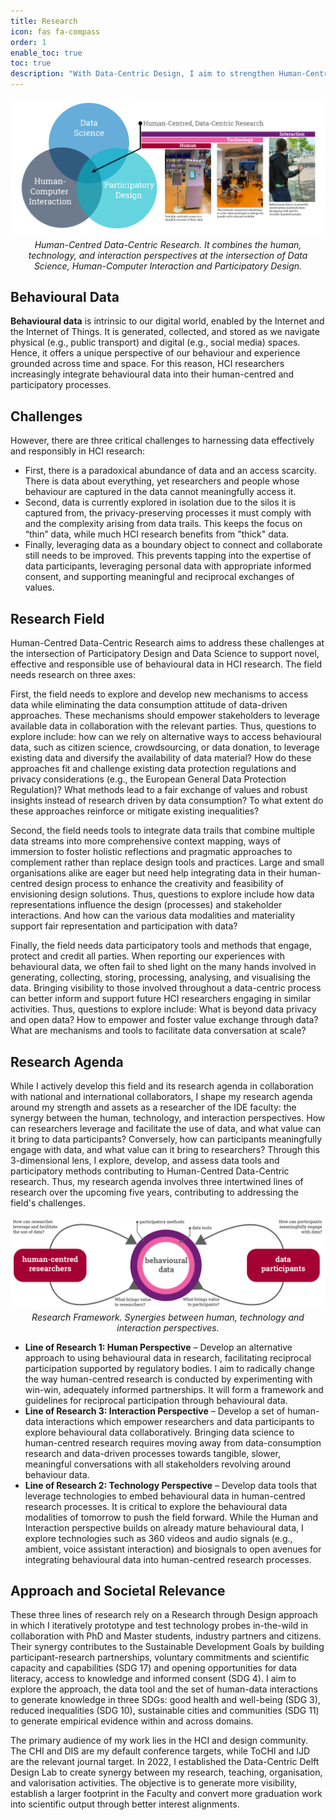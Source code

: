 ```yaml
---
title: Research
icon: fas fa-compass
order: 1
enable_toc: true
toc: true
description: "With Data-Centric Design, I aim to strengthen Human-Centred Design approaches while opening avenues for ethical use of behavioural data."
---
```


<div style="text-align: center;">
        <img alt="Research Field" src="/assets/img/research-field.png" >
    <em>Human-Centred Data-Centric Research. It combines the human, technology, and interaction perspectives at the intersection of Data Science, Human-Computer Interaction and Participatory Design.</em>
</div>


## Behavioural Data

**Behavioural data** is intrinsic to our digital world, enabled by the Internet and the Internet of Things. It is generated, collected, and stored as we navigate physical (e.g., public transport) and digital (e.g., social media) spaces. Hence, it offers a unique perspective of our behaviour and experience grounded across time and space. For this reason, HCI researchers increasingly integrate behavioural data into their human-centred and participatory processes.

## Challenges

However, there are three critical challenges to harnessing data effectively and responsibly in HCI research:

- First, there is a paradoxical abundance of data and an access scarcity. There is data about everything, yet researchers and people whose behaviour are captured in the data cannot meaningfully access it.
- Second, data is currently explored in isolation due to the silos it is captured from, the privacy-preserving processes it must comply with and the complexity arising from data trails. This keeps the focus on “thin” data, while much HCI research benefits from "thick" data.
- Finally, leveraging data as a boundary object to connect and collaborate still needs to be improved. This prevents tapping into the expertise of data participants, leveraging personal data with appropriate informed consent, and supporting meaningful and reciprocal exchanges of values.

## Research Field

Human-Centred Data-Centric Research aims to address these challenges at the intersection of Participatory Design and Data Science to support novel, effective and responsible use of behavioural data in HCI research. The field needs research on three axes:

First, the field needs to explore and develop new mechanisms to access data while eliminating the data consumption attitude of data-driven approaches. These mechanisms should empower stakeholders to leverage available data in collaboration with the relevant parties. Thus, questions to explore include: how can we rely on alternative ways to access behavioural data, such as citizen science, crowdsourcing, or data donation, to leverage existing data and diversify the availability of data material? How do these approaches fit and challenge existing data protection regulations and privacy considerations (e.g., the European General Data Protection Regulation)? What methods lead to a fair exchange of values and robust insights instead of research driven by data consumption? To what extent do these approaches reinforce or mitigate existing inequalities?

Second, the field needs tools to integrate data trails that combine multiple data streams into more comprehensive context mapping, ways of immersion to foster holistic reflections and pragmatic approaches to complement rather than replace design tools and practices. Large and small organisations alike are eager but need help integrating data in their human-centred design process to enhance the creativity and feasibility of envisioning design solutions. Thus, questions to explore include how data representations influence the design (processes) and stakeholder interactions. And how can the various data modalities and materiality support fair representation and participation with data?

Finally, the field needs data participatory tools and methods that engage, protect and credit all parties. When reporting our experiences with behavioural data, we often fail to shed light on the many hands involved in generating, collecting, storing, processing, analysing, and visualising the data. Bringing visibility to those involved throughout a data-centric process can better inform and support future HCI researchers engaging in similar activities. Thus, questions to explore include: What is beyond data privacy and open data? How to empower and foster value exchange through data? What are mechanisms and tools to facilitate data conversation at scale?

## Research Agenda

While I actively develop this field and its research agenda in collaboration with national and international collaborators, I shape my research agenda around my strength and assets as a researcher of the IDE faculty: the synergy between the human, technology, and interaction perspectives. How can researchers leverage and facilitate the use of data, and what value can it bring to data participants? Conversely, how can participants meaningfully engage with data, and what value can it bring to researchers? Through this 3-dimensional lens, I explore, develop, and assess data tools and participatory methods contributing to Human-Centred Data-Centric research. Thus, my research agenda involves three intertwined lines of research over the upcoming five years, contributing to addressing the field's challenges.
 
<div style="text-align: center;">
        <img alt="Human-Centred Data-Centric Research Framework" src="/assets/img/research-framework-grey.png" >
    <em>Research Framework. Synergies between human, technology and interaction perspectives.</em>
</div>

- **Line of Research 1: Human Perspective** – Develop an alternative approach to using behavioural data in research, facilitating reciprocal participation supported by regulatory bodies. I aim to radically change the way human-centred research is conducted by experimenting with win-win, adequately informed partnerships. It will form a framework and guidelines for reciprocal participation through behavioural data.
- **Line of Research 3: Interaction Perspective** – Develop a set of human-data interactions which empower researchers and data participants to explore behavioural data collaboratively. Bringing data science to human-centred research requires moving away from data-consumption research and data-driven processes towards tangible, slower, meaningful conversations with all stakeholders revolving around behaviour data.
- **Line of Research 2: Technology Perspective** – Develop data tools that leverage technologies to embed behavioural data in human-centred research processes. It is critical to explore the behavioural data modalities of tomorrow to push the field forward. While the Human and Interaction perspective builds on already mature behavioural data, I explore technologies such as 360 videos and audio signals (e.g., ambient, voice assistant interaction) and biosignals to open avenues for integrating behavioural data into human-centred research processes. 

## Approach and Societal Relevance

These three lines of research rely on a Research through Design approach in which I iteratively prototype and test technology probes in-the-wild in collaboration with PhD and Master students, industry partners and citizens. Their synergy contributes to the Sustainable Development Goals by building participant-research partnerships, voluntary commitments and scientific capacity and capabilities (SDG 17) and opening opportunities for data literacy, access to knowledge and informed consent (SDG 4). I aim to explore the approach, the data tool and the set of human-data interactions to generate knowledge in three SDGs: good health and well-being (SDG 3), reduced inequalities (SDG 10), sustainable cities and communities (SDG 11) to generate empirical evidence within and across domains. 

The primary audience of my work lies in the HCI and design community. The CHI and DIS are my default conference targets, while ToCHI and IJD are the relevant journal target. In 2022, I established the Data-Centric Delft Design Lab to create synergy between my research, teaching, organisation, and valorisation activities. The objective is to generate more visibility, establish a larger footprint in the Faculty and convert more graduation work into scientific output through better interest alignments.

